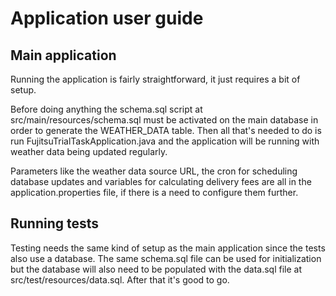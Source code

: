 # Application user guide

## Main application

Running the application is fairly straightforward, it just requires a bit of setup.

Before doing anything the schema.sql script at src/main/resources/schema.sql must be activated on the main database in order to generate the WEATHER_DATA table. Then all that's needed to do is run FujitsuTrialTaskApplication.java and the application will be running with weather data being updated regularly.

Parameters like the weather data source URL, the cron for scheduling database updates and variables for calculating delivery fees are all in the application.properties file, if there is a need to configure them further.

## Running tests

Testing needs the same kind of setup as the main application since the tests also use a database. The same schema.sql file can be used for initialization but the database will also need to be populated with the data.sql file at src/test/resources/data.sql. After that it's good to go.
